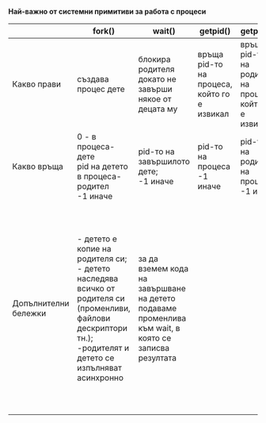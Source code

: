 **Най-важно от системни примитиви за работа с процеси**

|   | fork()  |  wait() | getpid() | getppid() |  exec() |
|---|---|---|---| ---|  ---|
| Какво прави  | създава процес дете  | блокира родителя докато не завърши някое от децата му  |връща pid-то на процеса, който го е извикал| връща pid-то на родителя на процеса, който го е извикал |сменяме образа на процес (примерно процес-дете вече няма да е копие на родителя си)|
| Какво връща  | 0 - в процеса-дете</br> pid на детето в процеса-родител</br> -1 иначе|  pid-то на завършилото дете; </br> -1 иначе  | pid-то на процеса </br> -1 иначе |pid-то на родителя на процеса </br> -1 иначе |при успех няма връщане; </br> -1 иначе |
| Допълнителни бележки  | - детето е копие на родителя си; </br> - детето наследява всичко от родителя си (променливи, файлови дескриптори тн.); </br> -родителят и детето се изпълняват асинхронно| за да вземем кода на завършване на детето подаваме променлива към wait, в която се записва резултата  | | |execv - подаваме масив от параметри </br> execl - изреждаме параметрите един по един </br> execvp, execlp - не е нужно да подаваме пълния път до командата, тя си я търси в директориите посочени в PATH системната променлива |
